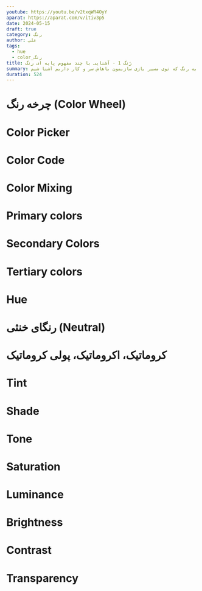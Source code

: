```yaml
---
youtube: https://youtu.be/v2txqWR4OyY
aparat: https://aparat.com/v/itiv3p5
date: 2024-05-15
draft: true
category: رنگ
author: علی
tags:
  - hue
  - color_رنگ
title: رَنگ 1 - آشنایی با چند مفهوم پایه ای رنگ
summary: توی این قسمت میخوایم با چند تا مفهوم راجع به رنگ که توی مسیر بازی سازیمون باهاش سر و کار داریم آشنا شیم.
duration: 524
---
```

# چرخه رنگ (Color Wheel)
# Color Picker
# Color Code
# Color Mixing
# Primary colors
# Secondary Colors
# Tertiary colors
# Hue
# رنگای خنثی (Neutral)
# کروماتیک، اکروماتیک، پولی کروماتیک
# Tint
# Shade
# Tone
# Saturation
# Luminance
# Brightness
# Contrast
# Transparency
